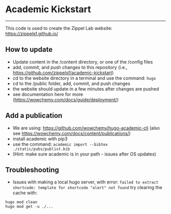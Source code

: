 # Academic Kickstart

---

This code is used to create the Zippel Lab website: https://zippelsf.github.io/

## How to update
- Update content in the /content directory, or one of the /config files
- add, commit, and push changes to this repository (i.e., https://github.com/zippelsf/academic-kickstart)
- cd to the website directory in a terminal and use the command: `hugo`
- cd to the /public folder, add, commit, and push changes
- the website should update in a few minutes after changes are pushed
- see documentation here for more (https://wowchemy.com/docs/guide/deployment/)

## Add a publication
- We are using: https://github.com/wowchemy/hugo-academic-cli (also see https://wowchemy.com/docs/content/publications/)
- install academic with pip3
- use the command:  `academic import --bibtex ./static/pubs/publist.bib`
- (Hint: make sure academic is in your path - issues after OS updates)

## Troubleshooting
- Issues with making a local hugo server, with error: `failed to extract shortcode: template for shortcode "alert" not found` try clearing the cache with:
```
hugo mod clean
hugo mod get -u ./...
```